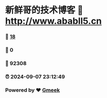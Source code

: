 # 新鲜哥的技术博客 :link: http://www.ababll5.cn 
### :page_facing_up: [18](http://www.ababll5.cn/tag.html) 
### :speech_balloon: 0 
### :hibiscus: 92308 
### :alarm_clock: 2024-09-07 23:12:49 
### Powered by :heart: [Gmeek](https://github.com/Meekdai/Gmeek)
